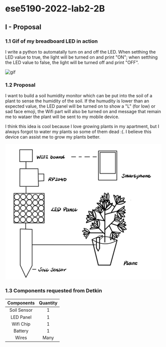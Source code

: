 # ese5190-2022-lab2-2B

## I - Proposal

### 1.1 Gif of my breadboard LED in action

I write a python to automatally turn on and off the LED. When setthing the LED value to true, the light will be turned on and print "ON"; when setthing the LED value to false, the light will be turned off and print "OFF".

<img src="./Images/led.gif" alt="gif" width="600"/>

### 1.2 Proposal
I want to build a soil humidity monitor which can be put into the soil of a plant to sense the humidity of the soil. If the humudity is lower than an expected value, the LED panel will be turned on to show a "L" (for low) or sad face emoji, the Wifi part will also be turned on and message that remain me to wataer the plant will be sent to my mobile device.

I think this idea is cool because I love growing plants in my apartment, but I always forgot to water my plants so some of them dead :(.  I believe this device can assist me to grow my plants better.

<img src="./Images/design.jpg" alt="design" width="600"/>

### 1.3 Components requested from Detkin
Components | Quantity
:---: | :---:
Soil Sensor | 1
LED Panel | 1
Wifi Chip | 1
Battery | 1
Wires | Many
